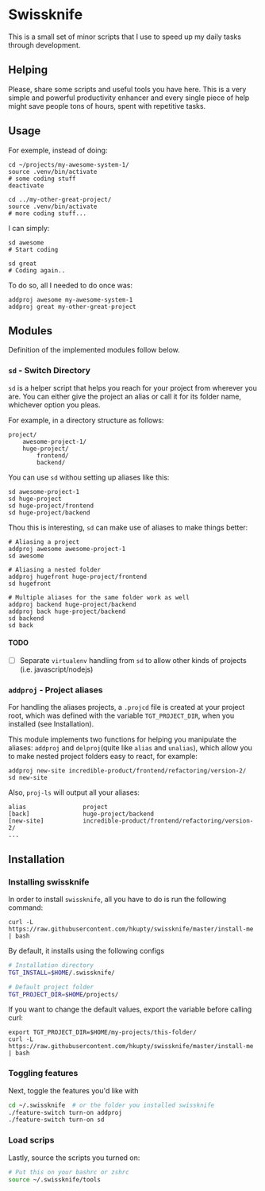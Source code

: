 # Swissknife

This is a small set of minor scripts that I use to speed up my daily tasks through development.

## Helping

Please, share some scripts and useful tools you have here. This is a very simple and powerful productivity enhancer and every single piece of help might save people tons of hours, spent with repetitive tasks.

## Usage
For exemple, instead of doing:

```shell
cd ~/projects/my-awesome-system-1/
source .venv/bin/activate
# some coding stuff
deactivate

cd ../my-other-great-project/
source .venv/bin/activate
# more coding stuff...
```

I can simply:
```shell
sd awesome
# Start coding

sd great
# Coding again..
```

To do so, all I needed to do once was:
```shell
addproj awesome my-awesome-system-1
addproj great my-other-great-project
```

## Modules

Definition of the implemented modules follow below.

### `sd` - Switch Directory
`sd` is a helper script that helps you reach for your project from wherever you are.
You can either give the project an alias or call it for its folder name, whichever option you pleas.

For example, in a directory structure as follows:
```
project/
    awesome-project-1/
    huge-project/
        frontend/
        backend/
```

You can use `sd` withou setting up aliases like this:
```
sd awesome-project-1
sd huge-project
sd huge-project/frontend
sd huge-project/backend
```

Thou this is interesting, `sd` can make use of aliases to make things better:
```
# Aliasing a project
addproj awesome awesome-project-1
sd awesome

# Aliasing a nested folder
addproj hugefront huge-project/frontend
sd hugefront

# Multiple aliases for the same folder work as well
addproj backend huge-project/backend
addproj back huge-project/backend
sd backend
sd back
```
#### TODO
- [ ] Separate `virtualenv` handling from `sd` to allow other kinds of projects (i.e. javascript/nodejs)

### `addproj` - Project aliases
For handling the aliases projects, a `.projcd` file is created at your project root,
which was defined with the variable `TGT_PROJECT_DIR`, when you installed (see Installation).

This module implements two functions for helping you manipulate the aliases:
`addproj` and `delproj`(quite like `alias` and `unalias`), which allow you to make nested project folders easy to react,
for example:
```
addproj new-site incredible-product/frontend/refactoring/version-2/
sd new-site
```

Also, `proj-ls` will output all your aliases:
```
alias                project
[back]               huge-project/backend
[new-site]           incredible-product/frontend/refactoring/version-2/
...
```

## Installation

### Installing swissknife
In order to install `swissknife`, all you have to do is run the following command:

```
curl -L https://raw.githubusercontent.com/hkupty/swissknife/master/install-me | bash
```

By default, it installs using the following configs
```bash
# Installation directory
TGT_INSTALL=$HOME/.swissknife/

# Default project folder
TGT_PROJECT_DIR=$HOME/projects/
```

If you want to change the default values, export the variable before calling curl:
```
export TGT_PROJECT_DIR=$HOME/my-projects/this-folder/
curl -L https://raw.githubusercontent.com/hkupty/swissknife/master/install-me | bash
```

### Toggling features
Next, toggle the features you'd like with
```bash
cd ~/.swissknife  # or the folder you installed swissknife
./feature-switch turn-on addproj
./feature-switch turn-on sd
```

### Load scrips
Lastly, source the scripts you turned on:
```bash
# Put this on your bashrc or zshrc
source ~/.swissknife/tools
```
